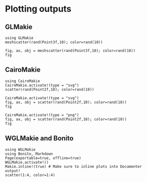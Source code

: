 # Plotting outputs

## GLMakie

````@example GLMakie
using GLMakie
meshscatter(rand(Point3f,10); color=rand(10))
````

````@example GLMakie
fig, ax, obj = meshscatter(rand(Point3f,10); color=rand(10))
fig
````

## CairoMakie

````@example CairoMakie
using CairoMakie
CairoMakie.activate!(type = "svg")
scatter(rand(Point2f,10); color=rand(10))
````


````@example CairoMakie
CairoMakie.activate!(type = "svg")
fig, ax, obj = scatter(rand(Point2f,10); color=rand(10))
fig
````

````@example CairoMakie
CairoMakie.activate!(type = "png")
fig, ax, obj = scatter(rand(Point2f,10); color=rand(10))
fig
````

## WGLMakie and Bonito

````@example WGLMakie
using WGLMakie
using Bonito, Markdown
Page(exportable=true, offline=true)
WGLMakie.activate!()
Makie.inline!(true) # Make sure to inline plots into Documenter output!
scatter(1:4, color=1:4)
````
